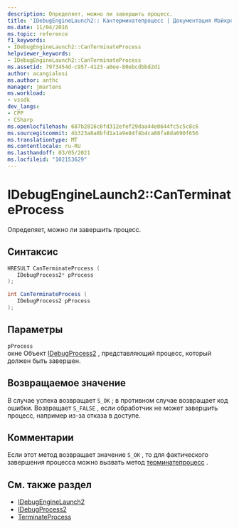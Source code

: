 ```yaml
---
description: Определяет, можно ли завершить процесс.
title: 'IDebugEngineLaunch2:: Кантерминатепроцесс | Документация Майкрософт'
ms.date: 11/04/2016
ms.topic: reference
f1_keywords:
- IDebugEngineLaunch2::CanTerminateProcess
helpviewer_keywords:
- IDebugEngineLaunch2::CanTerminateProcess
ms.assetid: 7973454d-c957-4123-a0ee-80ebcdbbd2d1
author: acangialosi
ms.author: anthc
manager: jmartens
ms.workload:
- vssdk
dev_langs:
- CPP
- CSharp
ms.openlocfilehash: 687b2816c6fd312efef29daa44e0644fc5c5c8c6
ms.sourcegitcommit: 4b323a8a8bfd1a1a9e84f4b4ca88fa8da690f656
ms.translationtype: MT
ms.contentlocale: ru-RU
ms.lasthandoff: 03/05/2021
ms.locfileid: "102153629"
---
```

# <a name="idebugenginelaunch2canterminateprocess"></a>IDebugEngineLaunch2::CanTerminateProcess
Определяет, можно ли завершить процесс.

## <a name="syntax"></a>Синтаксис

```cpp
HRESULT CanTerminateProcess ( 
   IDebugProcess2* pProcess
);
```

```csharp
int CanTerminateProcess ( 
   IDebugProcess2 pProcess
);
```

## <a name="parameters"></a>Параметры
`pProcess`\
окне Объект [IDebugProcess2](../../../extensibility/debugger/reference/idebugprocess2.md) , представляющий процесс, который должен быть завершен.

## <a name="return-value"></a>Возвращаемое значение
 В случае успеха возвращает `S_OK` ; в противном случае возвращает код ошибки. Возвращает `S_FALSE` , если обработчик не может завершить процесс, например из-за отказа в доступе.

## <a name="remarks"></a>Комментарии
 Если этот метод возвращает значение `S_OK` , то для фактического завершения процесса можно вызвать метод [терминатепроцесс](../../../extensibility/debugger/reference/idebugenginelaunch2-terminateprocess.md) .

## <a name="see-also"></a>См. также раздел
- [IDebugEngineLaunch2](../../../extensibility/debugger/reference/idebugenginelaunch2.md)
- [IDebugProcess2](../../../extensibility/debugger/reference/idebugprocess2.md)
- [TerminateProcess](../../../extensibility/debugger/reference/idebugenginelaunch2-terminateprocess.md)
